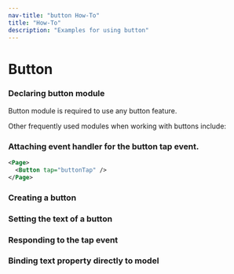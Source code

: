 ```yaml
---
nav-title: "button How-To"
title: "How-To"
description: "Examples for using button"
---
```

# Button
### Declaring button module
Button module is required to use any button feature.
<snippet id='button-require'/>

Other frequently used modules when working with buttons include:
<snippet id='button-require-others'/>

### Attaching event handler for the button tap event.
``` XML
<Page>
  <Button tap="buttonTap" />
</Page>
```
### Creating a button
<snippet id='button-create'/>

### Setting the text of a button
<snippet id='button-settext'/>

### Responding to the tap event
<snippet id='button-tap'/>

### Binding text property directly to model
<snippet id='button-bind'/>
